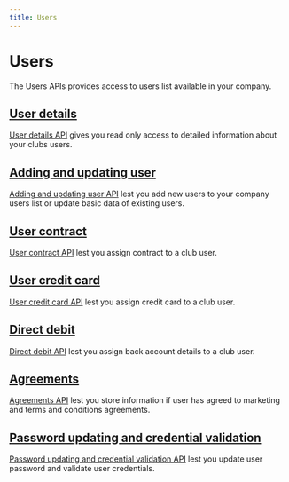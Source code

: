 ```yaml
---
title: Users
---
```


# Users

The Users APIs provides access to users list available in your company.


## [User details][UserDetails]

[User details API][UserDetails] gives you read only access to detailed information about your clubs users.



## [Adding and updating user][AddingUpdatingUser]

[Adding and updating user API][AddingUpdatingUser] lest you add new users to your company users list or update basic data of existing users.



## [User contract][UserContract]

[User contract API][UserContract] lest you assign contract to a club user.


## [User credit card][UserCreditCard]

[User credit card API][UserCreditCard] lest you assign credit card to a club user.


## [Direct debit][DirectDebit]

[Direct debit API][DirectDebit] lest you assign back account details to a club user.



## [Agreements][Agreements]

[Agreements API][Agreements] lest you store information if user has agreed to marketing and terms and conditions agreements.



## [Password updating and credential validation][PasswordUpdateValidation]

[Password updating and credential validation API][PasswordUpdateValidation] lest you update user password and validate user credentials.




[UserDetails]: /Api/users/userdetails/
[AddingUpdatingUser]: /Api/users/addupdateuser
[UserContract]: /Api/users/usercontract
[UserCreditCard]: /Api/users/usercreditcard
[DirectDebit]: /Api/users/userdirectdebit
[Agreements]: /Api/users/useragreements
[PasswordUpdateValidation]: /Api/users/passwordupdatingandvalidation


